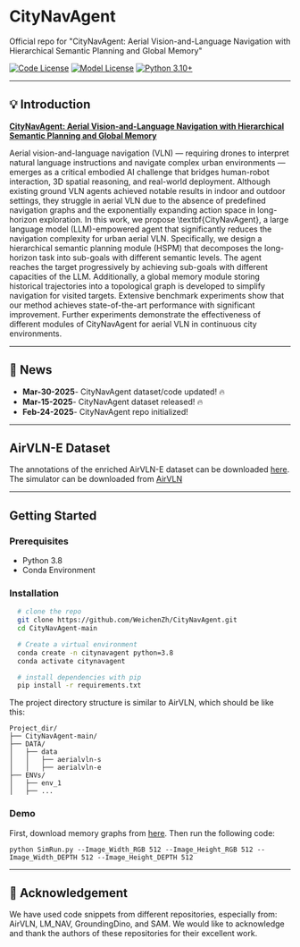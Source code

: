 # CityNavAgent
Official repo for "CityNavAgent: Aerial Vision-and-Language Navigation with Hierarchical Semantic Planning and Global Memory"

[![Code License](https://img.shields.io/badge/Code%20License-Apache_2.0-green.svg)](CODE_LICENSE)
[![Model License](https://img.shields.io/badge/Model%20License-Apache_2.0-green.svg)](MODEL_LICENSE)
[![Python 3.10+](https://img.shields.io/badge/python-3.10+-blue.svg)](https://www.python.org/downloads/release/python-3100/)

______________________________________________________________________

## 💡 Introduction

[**CityNavAgent: Aerial Vision-and-Language Navigation with Hierarchical Semantic Planning and Global Memory**](<>)

Aerial vision-and-language navigation (VLN) — requiring drones to interpret natural language instructions and navigate complex urban environments — emerges as a critical embodied AI challenge that bridges human-robot interaction, 3D spatial reasoning, and real-world deployment.
Although existing ground VLN agents achieved notable results in indoor and outdoor settings, they struggle in aerial VLN due to the absence of predefined navigation graphs and the exponentially expanding action space in long-horizon exploration. In this work, we propose \textbf{CityNavAgent}, a large language model (LLM)-empowered agent that significantly reduces the navigation complexity for urban aerial VLN. 
Specifically, we design a hierarchical semantic planning module (HSPM) that decomposes the long-horizon task into sub-goals with different semantic levels. The agent reaches the target progressively by achieving sub-goals with different capacities of the LLM. Additionally, a global memory module storing historical trajectories into a topological graph is developed to simplify navigation for visited targets.
Extensive benchmark experiments show that our method achieves state-of-the-art performance with significant improvement. Further experiments demonstrate the effectiveness of different modules of CityNavAgent for aerial VLN in continuous city environments.

______________________________________________________________________

## 📢 News
- **Mar-30-2025**- CityNavAgent dataset/code updated! 🔥
- **Mar-15-2025**- CityNavAgent dataset released! 🔥
- **Feb-24-2025**- CityNavAgent repo initialized! 
______________________________________________________________________

## AirVLN-E Dataset

The annotations of the enriched AirVLN-E dataset can be downloaded [here](https://drive.google.com/drive/folders/1gfnC64NlrFxotAq3Z5Q_-a_UOIOQ-OCD?usp=sharing). 
The simulator can be downloaded from [AirVLN](https://github.com/AirVLN/AirVLN/tree/main)

______________________________________________________________________

## Getting Started

### Prerequisites
- Python 3.8
- Conda Environment

### Installation
```bash
  # clone the repo
  git clone https://github.com/WeichenZh/CityNavAgent.git
  cd CityNavAgent-main

  # Create a virtual environment
  conda create -n citynavagent python=3.8
  conda activate citynavagent

  # install dependencies with pip
  pip install -r requirements.txt
```
The project directory structure is similar to AirVLN, which should be like this:
```
Project_dir/
├── CityNavAgent-main/
├── DATA/
│   ├── data
│   │   ├── aerialvln-s
│   │   ├── aerialvln-e
├── ENVs/
│   ├── env_1
│   ├── ...
```

### Demo
First, download memory graphs from [here]().
Then run the following code:
```
python SimRun.py --Image_Width_RGB 512 --Image_Height_RGB 512 --Image_Width_DEPTH 512 --Image_Height_DEPTH 512
```

______________________________________________________________________

## 🙏 Acknowledgement

We have used code snippets from different repositories, especially from: AirVLN, LM_NAV, GroundingDino, and SAM. We would like to acknowledge and thank the authors of these repositories for their excellent work.
